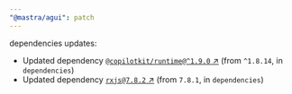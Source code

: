 ```yaml
---
"@mastra/agui": patch
---
```

dependencies updates:
  - Updated dependency [`@copilotkit/runtime@^1.9.0` ↗︎](https://www.npmjs.com/package/@copilotkit/runtime/v/1.9.0) (from `^1.8.14`, in `dependencies`)
  - Updated dependency [`rxjs@7.8.2` ↗︎](https://www.npmjs.com/package/rxjs/v/7.8.2) (from `7.8.1`, in `dependencies`)
